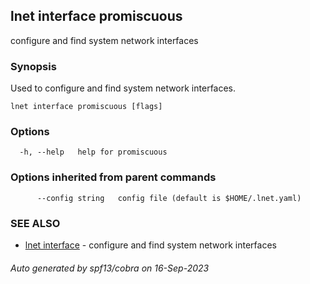 ## lnet interface promiscuous

configure and find system network interfaces

### Synopsis

Used to configure and find system network interfaces.

```
lnet interface promiscuous [flags]
```

### Options

```
  -h, --help   help for promiscuous
```

### Options inherited from parent commands

```
      --config string   config file (default is $HOME/.lnet.yaml)
```

### SEE ALSO

* [lnet interface](lnet_interface.md)	 - configure and find system network interfaces

###### Auto generated by spf13/cobra on 16-Sep-2023
